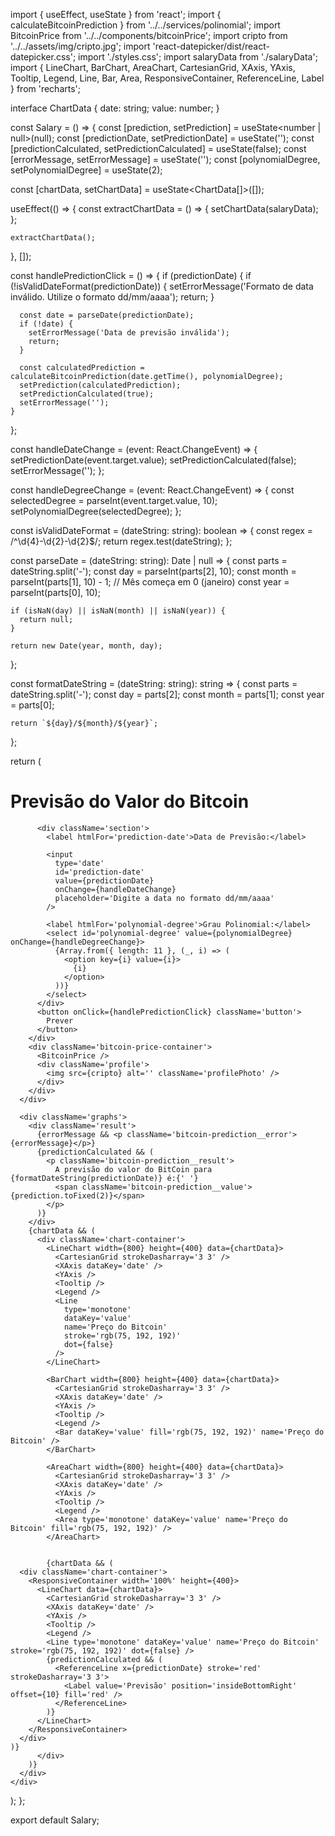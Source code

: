 import { useEffect, useState } from 'react';
import { calculateBitcoinPrediction } from '../../services/polinomial';
import BitcoinPrice from '../../components/bitcoinPrice';
import cripto from '../../assets/img/cripto.jpg';
import 'react-datepicker/dist/react-datepicker.css';
import './styles.css';
import salaryData from './salaryData';
import { LineChart, BarChart, AreaChart, CartesianGrid, XAxis, YAxis, Tooltip, Legend, Line, Bar, Area, ResponsiveContainer, ReferenceLine, Label } from 'recharts';

interface ChartData {
  date: string;
  value: number;
}

const Salary = () => {
  const [prediction, setPrediction] = useState<number | null>(null);
  const [predictionDate, setPredictionDate] = useState<string>('');
  const [predictionCalculated, setPredictionCalculated] = useState<boolean>(false);
  const [errorMessage, setErrorMessage] = useState<string>('');
  const [polynomialDegree, setPolynomialDegree] = useState<number>(2);

  const [chartData, setChartData] = useState<ChartData[]>([]);

  useEffect(() => {
    const extractChartData = () => {
      setChartData(salaryData);
    };

    extractChartData();
  }, []);

  const handlePredictionClick = () => {
    if (predictionDate) {
      if (!isValidDateFormat(predictionDate)) {
        setErrorMessage('Formato de data inválido. Utilize o formato dd/mm/aaaa');
        return;
      }

      const date = parseDate(predictionDate);
      if (!date) {
        setErrorMessage('Data de previsão inválida');
        return;
      }

      const calculatedPrediction = calculateBitcoinPrediction(date.getTime(), polynomialDegree);
      setPrediction(calculatedPrediction);
      setPredictionCalculated(true);
      setErrorMessage('');
    }
  };
  

  const handleDateChange = (event: React.ChangeEvent<HTMLInputElement>) => {
    setPredictionDate(event.target.value);
    setPredictionCalculated(false);
    setErrorMessage('');
  };

  const handleDegreeChange = (event: React.ChangeEvent<HTMLSelectElement>) => {
    const selectedDegree = parseInt(event.target.value, 10);
    setPolynomialDegree(selectedDegree);
  };

  const isValidDateFormat = (dateString: string): boolean => {
    const regex = /^\d{4}-\d{2}-\d{2}$/;
    return regex.test(dateString);
  };

  const parseDate = (dateString: string): Date | null => {
    const parts = dateString.split('-');
    const day = parseInt(parts[2], 10);
    const month = parseInt(parts[1], 10) - 1; // Mês começa em 0 (janeiro)
    const year = parseInt(parts[0], 10);

    if (isNaN(day) || isNaN(month) || isNaN(year)) {
      return null;
    }

    return new Date(year, month, day);
  };

  const formatDateString = (dateString: string): string => {
    const parts = dateString.split('-');
    const day = parts[2];
    const month = parts[1];
    const year = parts[0];

    return `${day}/${month}/${year}`;
  };

  return (
    <div className='main'>
      <div className='bitcoin-prediction'>
        <div className='left'>
          <h1 className='bitcoin-prediction__title'>Previsão do Valor do Bitcoin</h1>

          <div className='section'>
            <label htmlFor='prediction-date'>Data de Previsão:</label>

            <input
              type='date'
              id='prediction-date'
              value={predictionDate}
              onChange={handleDateChange}
              placeholder='Digite a data no formato dd/mm/aaaa'
            />

            <label htmlFor='polynomial-degree'>Grau Polinomial:</label>
            <select id='polynomial-degree' value={polynomialDegree} onChange={handleDegreeChange}>
              {Array.from({ length: 11 }, (_, i) => (
                <option key={i} value={i}>
                  {i}
                </option>
              ))}
            </select>
          </div>
          <button onClick={handlePredictionClick} className='button'>
            Prever
          </button>
        </div>
        <div className='bitcoin-price-container'>
          <BitcoinPrice />
          <div className='profile'>
            <img src={cripto} alt='' className='profilePhoto' />
          </div>
        </div>
      </div>

      <div className='graphs'>
        <div className='result'>
          {errorMessage && <p className='bitcoin-prediction__error'>{errorMessage}</p>}
          {predictionCalculated && (
            <p className='bitcoin-prediction__result'>
              A previsão do valor do BitCoin para {formatDateString(predictionDate)} é:{' '}
              <span className='bitcoin-prediction__value'>{prediction.toFixed(2)}</span>
            </p>
          )}
        </div>
        {chartData && (
          <div className='chart-container'>
            <LineChart width={800} height={400} data={chartData}>
              <CartesianGrid strokeDasharray='3 3' />
              <XAxis dataKey='date' />
              <YAxis />
              <Tooltip />
              <Legend />
              <Line
                type='monotone'
                dataKey='value'
                name='Preço do Bitcoin'
                stroke='rgb(75, 192, 192)'
                dot={false}
              />
            </LineChart>

            <BarChart width={800} height={400} data={chartData}>
              <CartesianGrid strokeDasharray='3 3' />
              <XAxis dataKey='date' />
              <YAxis />
              <Tooltip />
              <Legend />
              <Bar dataKey='value' fill='rgb(75, 192, 192)' name='Preço do Bitcoin' />
            </BarChart>

            <AreaChart width={800} height={400} data={chartData}>
              <CartesianGrid strokeDasharray='3 3' />
              <XAxis dataKey='date' />
              <YAxis />
              <Tooltip />
              <Legend />
              <Area type='monotone' dataKey='value' name='Preço do Bitcoin' fill='rgb(75, 192, 192)' />
            </AreaChart>
            

            {chartData && (
      <div className='chart-container'>
        <ResponsiveContainer width='100%' height={400}>
          <LineChart data={chartData}>
            <CartesianGrid strokeDasharray='3 3' />
            <XAxis dataKey='date' />
            <YAxis />
            <Tooltip />
            <Legend />
            <Line type='monotone' dataKey='value' name='Preço do Bitcoin' stroke='rgb(75, 192, 192)' dot={false} />
            {predictionCalculated && (
              <ReferenceLine x={predictionDate} stroke='red' strokeDasharray='3 3'>
                <Label value='Previsão' position='insideBottomRight' offset={10} fill='red' />
              </ReferenceLine>
            )}
          </LineChart>
        </ResponsiveContainer>
      </div>
    )}
          </div>
        )}
      </div>
    </div>
  );
};

export default Salary;

